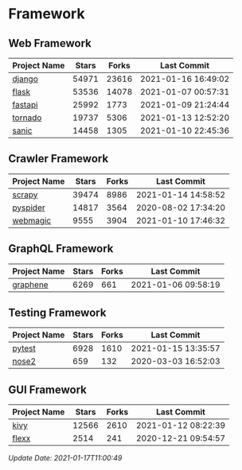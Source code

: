 # Framework

## Web Framework
| Project Name | Stars | Forks | Last Commit |
| ------------ | ----- | ----- | ----------- |
| [django](https://github.com/django/django) | 54971 | 23616 | 2021-01-16 16:49:02 |
| [flask](https://github.com/pallets/flask) | 53536 | 14078 | 2021-01-07 00:57:31 |
| [fastapi](https://github.com/tiangolo/fastapi) | 25992 | 1773 | 2021-01-09 21:24:44 |
| [tornado](https://github.com/tornadoweb/tornado) | 19737 | 5306 | 2021-01-13 12:52:20 |
| [sanic](https://github.com/sanic-org/sanic) | 14458 | 1305 | 2021-01-10 22:45:36 |

## Crawler Framework
| Project Name | Stars | Forks | Last Commit |
| ------------ | ----- | ----- | ----------- |
| [scrapy](https://github.com/scrapy/scrapy) | 39474 | 8986 | 2021-01-14 14:58:52 |
| [pyspider](https://github.com/binux/pyspider) | 14817 | 3564 | 2020-08-02 17:34:20 |
| [webmagic](https://github.com/code4craft/webmagic) | 9555 | 3904 | 2021-01-10 17:46:32 |

## GraphQL Framework
| Project Name | Stars | Forks | Last Commit |
| ------------ | ----- | ----- | ----------- |
| [graphene](https://github.com/graphql-python/graphene) | 6269 | 661 | 2021-01-06 09:58:19 |

## Testing Framework
| Project Name | Stars | Forks | Last Commit |
| ------------ | ----- | ----- | ----------- |
| [pytest](https://github.com/pytest-dev/pytest) | 6928 | 1610 | 2021-01-15 13:35:57 |
| [nose2](https://github.com/nose-devs/nose2) | 659 | 132 | 2020-03-03 16:52:03 |

## GUI Framework
| Project Name | Stars | Forks | Last Commit |
| ------------ | ----- | ----- | ----------- |
| [kivy](https://github.com/kivy/kivy) | 12566 | 2610 | 2021-01-12 08:22:39 |
| [flexx](https://github.com/flexxui/flexx) | 2514 | 241 | 2020-12-21 09:54:57 |

*Update Date: 2021-01-17T11:00:49*